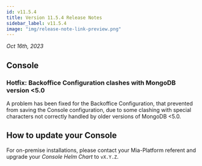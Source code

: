 ```yaml
---
id: v11.5.4
title: Version 11.5.4 Release Notes
sidebar_label: v11.5.4
image: "img/release-note-link-preview.png"
---
```


_Oct 16th, 2023_

## Console

### Hotfix: Backoffice Configuration clashes with MongoDB version <5.0

A problem has been fixed for the Backoffice Configuration, that prevented from saving the Console configuration, due to some clashing with special characters not correctly handled by older versions of MongoDB <5.0.

## How to update your Console

For on-premise installations, please contact your Mia-Platform referent and upgrade your _Console Helm Chart_ to `vX.Y.Z`.

